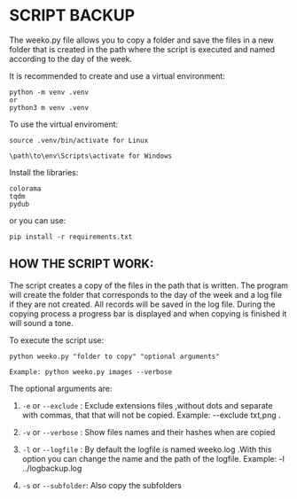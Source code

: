 # SCRIPT BACKUP 

The weeko.py file allows you to copy a folder and save the files in a new folder that is created in the path where the script is executed and named according to the day of the week.

It is recommended to create and use a virtual environment:
```
python -m venv .venv 
or
python3 m venv .venv 

```
To use the virtual enviroment:
```
source .venv/bin/activate for Linux

\path\to\env\Scripts\activate for Windows
```

Install the libraries:
``` 
colorama
tqdm
pydub
```
or you can use:

```
pip install -r requirements.txt 

```

## HOW THE SCRIPT WORK:

The script creates a copy of the files in the path that is written. The program will create the folder that corresponds to the day of the week and a log file if they are not created. All records will be saved in the log file.
During the copying process a progress bar is displayed and when copying is finished it will sound a tone.

To execute the script use:
```
python weeko.py "folder to copy" "optional arguments"

Example: python weeko.py images --verbose

```

The optional arguments are:

1. `-e` or `--exclude` : Exclude extensions files ,without dots and separate with commas, that that will not be copied. Example: --exclude txt,png .

2. `-v` or `--verbose` : Show files names and their hashes when are copied

3. `-l` or `--logfile` : By default the logfile is named weeko.log .With this option you can change the name and the path of the logfile. Example: -l ../logbackup.log

4. `-s` or `--subfolder`: Also copy the subfolders







